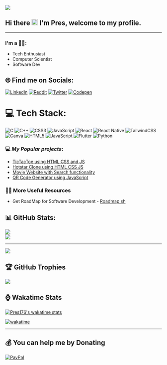 [![](https://visitcount.itsvg.in/api?id=preston176&icon=0&color=0)](https://visitcount.itsvg.in)

## Hi there <img width="20" height="20" src="https://raw.githubusercontent.com/iampavangandhi/iampavangandhi/master/gifs/Hi.gif"> I'm Pres, welcome to my profile.
<hr>


### I'm a 👨‍💻:

* Tech Enthusiast
* Computer Scientist
* Software Dev


## 🌐 Find me on Socials:
[![LinkedIn](https://img.shields.io/badge/LinkedIn-%230077B5.svg?logo=linkedin&logoColor=white)](https://linkedin.com/in/https://www.linkedin.com/in/preston-mayieka-308b2b24a/) [![Reddit](https://img.shields.io/badge/Reddit-%23FF4500.svg?logo=Reddit&logoColor=white)](https://reddit.com/user/presn176) [![Twitter](https://img.shields.io/badge/Twitter-%231DA1F2.svg?logo=Twitter&logoColor=white)](https://twitter.com/@Preston_176) [![Codepen](https://img.shields.io/badge/Codepen-000000?style=for-the-badge&logo=codepen&logoColor=white)](https://codepen.io/preston176) 

# 💻 Tech Stack:
![C](https://img.shields.io/badge/c-%2300599C.svg?style=for-the-badge&logo=c&logoColor=white) ![C++](https://img.shields.io/badge/c++-%2300599C.svg?style=for-the-badge&logo=c%2B%2B&logoColor=white) ![CSS3](https://img.shields.io/badge/css3-%231572B6.svg?style=for-the-badge&logo=css3&logoColor=white) ![JavaScript](https://img.shields.io/badge/javascript-%23323330.svg?style=for-the-badge&logo=javascript&logoColor=%23F7DF1E) ![React](https://img.shields.io/badge/react-%2320232a.svg?style=for-the-badge&logo=react&logoColor=%2361DAFB) ![React Native](https://img.shields.io/badge/react_native-%2320232a.svg?style=for-the-badge&logo=react&logoColor=%2361DAFB) ![TailwindCSS](https://img.shields.io/badge/tailwindcss-%2338B2AC.svg?style=for-the-badge&logo=tailwind-css&logoColor=white) ![Canva](https://img.shields.io/badge/Canva-%2300C4CC.svg?style=for-the-badge&logo=Canva&logoColor=white) ![HTML5](https://img.shields.io/badge/html5-%23E34F26.svg?style=for-the-badge&logo=html5&logoColor=white) ![JavaScript](https://img.shields.io/badge/javascript-%23323330.svg?style=for-the-badge&logo=javascript&logoColor=%23F7DF1E) ![Flutter](https://img.shields.io/badge/Flutter-%2302569B.svg?style=for-the-badge&logo=Flutter&logoColor=white) ![Python](https://img.shields.io/badge/python-3670A0?style=for-the-badge&logo=python&logoColor=ffdd54)

### 💻 *My Popular projects*:
- [TicTacToe using HTML CSS and JS](https://preston176.github.io/tictactoe/)
- [Hotstar Clone using HTML CSS JS](https://dciklu.csb.app/)
- [Movie Website with Search functionality](https://preston176.github.io/Movie-site/)
- [QR Code Generator using JavaScript](https://preston176.github.io/Movie-site/)

### 👨‍💻 More Useful Resources
- Get RoadMap for Software Development - [Roadmap.sh](https://www.roadmap.sh/) 


## 📊 GitHub Stats:
![](https://github-readme-stats.vercel.app/api?username=preston176&theme=dark&hide_border=false&include_all_commits=true&count_private=true)<br/>
![](https://github-readme-streak-stats.herokuapp.com/?user=preston176&theme=dark&hide_border=false)<br/>
<hr>

![](https://github-readme-stats.vercel.app/api/top-langs/?username=preston176&theme=dark&hide_border=false&include_all_commits=true&count_private=true&layout=compact)

## 🏆 GitHub Trophies
![](https://github-profile-trophy.vercel.app/?username=preston176&theme=darkhub&no-frame=true&no-bg=false&margin-w=4)

## ⌚ Wakatime Stats
[![Pres176's wakatime stats](https://github-readme-stats.vercel.app/api/wakatime?username=prestonm176)](https://github.com/anuraghazra/github-readme-stats)



[![wakatime](https://wakatime.com/badge/user/d8868823-72bc-46a7-8dbd-396ba5326e3a.svg)](https://wakatime.com/@d8868823-72bc-46a7-8dbd-396ba5326e3a)

<!-- ### 🔝 Top Contributed Repo
![](https://github-contributor-stats.vercel.app/api?username=preston176&limit=5&theme=dark&combine_all_yearly_contributions=true) -->


---


  ## 💰 You can help me by Donating
  [![PayPal](https://img.shields.io/badge/PayPal-00457C?style=for-the-badge&logo=paypal&logoColor=white)](https://paypal.me/https://www.paypal.com/paypalme/collinzeal19) 

  
<!-- Proudly created with GPRM ( https://gprm.itsvg.in ) -->
